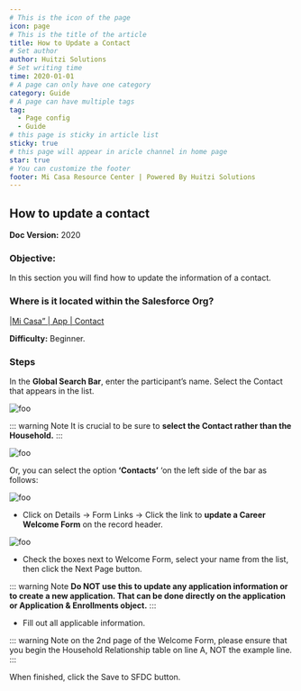 ```yaml
---
# This is the icon of the page
icon: page
# This is the title of the article
title: How to Update a Contact
# Set author
author: Huitzi Solutions
# Set writing time
time: 2020-01-01
# A page can only have one category
category: Guide
# A page can have multiple tags
tag:
  - Page config
  - Guide
# this page is sticky in article list
sticky: true
# this page will appear in aricle channel in home page
star: true
# You can customize the footer
footer: Mi Casa Resource Center | Powered By Huitzi Solutions
---
```


## How to update a contact
**Doc Version:** 2020


### **Objective:**  
In this section you will find how to update the information of a contact.


### **Where is it located within the Salesforce Org?** 
|[Mi Casa” | App | Contact](https://micasa--partial.lightning.force.com/lightning/o/Contact/list?filterName=Recent)

**Difficulty:** Beginner.

### **Steps**

In the **Global Search Bar**, enter the participant’s name. Select the Contact that appears in the list.

<img :src="$withBase('/assets/howtoupdateacontact/1.png')" alt="foo">

::: warning Note
It is crucial to be sure to **select the Contact rather than the Household.**
:::

<img :src="$withBase('/assets/howtoupdateacontact/2.png')" alt="foo">

Or, you can select the option **‘Contacts’** ‘on the left side of the bar as follows: 

<img :src="$withBase('/assets/howtoupdateacontact/3.png')" alt="foo">

- Click on Details -> Form Links -> Click the link to **update a Career Welcome Form** on the record header.

<img :src="$withBase('/assets/howtoupdateacontact/4.png')" alt="foo">

- Check the boxes next to Welcome Form, select your name from the list, then click the Next Page button.

::: warning Note **Do NOT use this to update any application information or to create a new application. That can be done directly on the application or Application & Enrollments object.**
:::

- Fill out all applicable information.

::: warning Note
on the 2nd page of the Welcome Form, please ensure that you begin the Household Relationship table on line A, NOT the example line.
:::

When finished, click the Save to SFDC button.